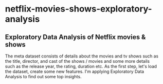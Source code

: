 # netflix-movies-shows-exploratory-analysis
Exploratory Data Analysis of Netflix movies &amp; shows 
---

The meta dataset consists of details about the movies and tv shows such as the title, director, and cast of the shows / movies and some more details such as the release year, the rating, duration etc. As the first step, let's load the dataset, create some new features. I'm applying Exploratory Data Analysis to find out some top insights.
